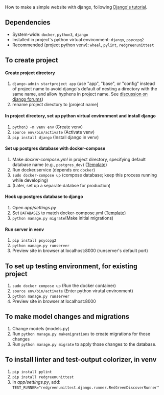 How to make a simple website with django, following [Django's tutorial](https://docs.djangoproject.com/en/4.1/intro/tutorial01/).

## Dependencies
- System-wide: ```docker```, ```python3```, ```django```
- Installed in project's python virtual environment: ```django```, ```psycopg2```
- Recommended (project python venv): ```wheel```, ```pylint```, ```redgreenunittest```

## To create project
#### Create project directory
1. ```django-admin startproject app``` (use "app", "base", or "config" instead of project name to avoid django's default of nesting a directory with the same name, and allow hyphens in project name. See [discussion on django forums](https://perma.cc/E2XF-CKZD))
1. rename project directory to [project name]
#### In project directory, set up python virtual environment and install django
1. ```python3 -m venv env``` (Create venv)
1. ```source env/bin/activate``` (Activate venv)
1. ```pip install django``` (Install django in venv)
#### Set up postgres database with docker-compose
1. Make *docker-compose.yml* in project directory, specifying default database name (e.g., ```postgres_dev```) ([Template](https://gist.github.com/opmorgan/155c8b8ee8a6a68247bad2829800c4ec))
1. Run docker.service (depends on: ```docker```)
1. ```sudo docker-compose up``` (compose database; keep this process running while developing)
1. (Later, set up a separate databse for production)
#### Hook up postgres database to django
1. Open *app/settings.py*
1. Set ```DATABASES``` to match docker-compose.yml ([Template](https://gist.github.com/opmorgan/aac753bf769b14b5c4a9ff4b14f2c660))
1. ```python manage.py migrate```(Make initial migrations)
#### Run server in venv
1. ```pip install psycopg2```
1. ```python manage.py runserver```
1. Preview site in browser at localhost:8000 (runserver's default port)

## To set up testing environment, for existing project
1. ```sudo docker compose up``` (Run the docker container)
2. ```source env/bin/activate``` (Enter python virutal environment)
3. ```python manage.py runserver```
4. Preview site in browser at localhost:8000

## To make model changes and migrations
1. Change models (models.py)
2. Run ```python manage.py makemigrations``` to create migrations for those changes
3. Run ```python manage.py migrate``` to apply those changes to the database.

## To install linter and test-output colorizer, in venv
1. ```pip install pylint```
1. ```pip install redgreenunittest```
1. In *app/settings.py*, add: ```TEST_RUNNER="redgreenunittest.django.runner.RedGreenDiscoverRunner"```
